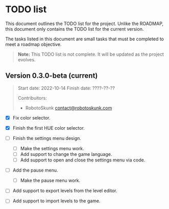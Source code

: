 # TODO list
This document outlines the TODO list for the project. Unlike the ROADMAP,
this document only contains the TODO list for the current version.

The tasks listed in this document are small tasks that must be completed
to meet a roadmap objective.

> **Note:** This TODO list is not complete. It will be updated as the
project evolves.

## Version 0.3.0-beta (current)
> Start date: 2022-10-14
> Finish date: ????-??-??
>
> Contribuitors:
> - RobotoSkunk <contact@robotoskunk.com>

- [x] Fix color selector.
- [x] Finish the first HUE color selector.
- [ ] Finish the settings menu design.
	- [ ] Make the settings menu work.
	- [ ] Add support to change the game language.
	- [ ] Add support to open and close the settings menu via code.
- [ ] Add the pause menu.
	- [ ] Make the pause menu work.
- [ ] Add support to export levels from the level editor.
- [ ] Add support to import levels to the game.


